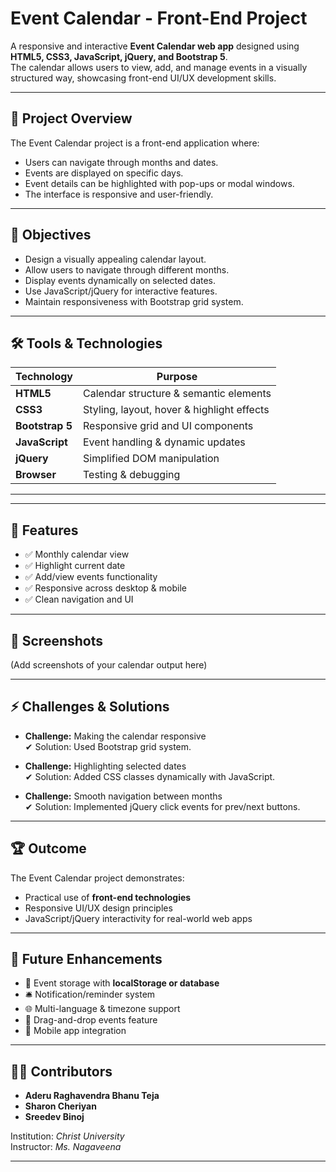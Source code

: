 # Event Calendar - Front-End Project

A responsive and interactive **Event Calendar web app** designed using **HTML5, CSS3, JavaScript, jQuery, and Bootstrap 5**.  
The calendar allows users to view, add, and manage events in a visually structured way, showcasing front-end UI/UX development skills.

---

## 📖 Project Overview
The Event Calendar project is a front-end application where:
- Users can navigate through months and dates.
- Events are displayed on specific days.
- Event details can be highlighted with pop-ups or modal windows.
- The interface is responsive and user-friendly.

---

## 🎯 Objectives
- Design a visually appealing calendar layout.
- Allow users to navigate through different months.
- Display events dynamically on selected dates.
- Use JavaScript/jQuery for interactive features.
- Maintain responsiveness with Bootstrap grid system.

---

## 🛠️ Tools & Technologies
| Technology | Purpose |
|------------|---------|
| **HTML5**  | Calendar structure & semantic elements |
| **CSS3**   | Styling, layout, hover & highlight effects |
| **Bootstrap 5** | Responsive grid and UI components |
| **JavaScript** | Event handling & dynamic updates |
| **jQuery** | Simplified DOM manipulation |
| **Browser** | Testing & debugging |

---


---

## 🚀 Features
- ✅ Monthly calendar view  
- ✅ Highlight current date  
- ✅ Add/view events functionality  
- ✅ Responsive across desktop & mobile  
- ✅ Clean navigation and UI  

---

## 📸 Screenshots
(Add screenshots of your calendar output here)

---

## ⚡ Challenges & Solutions
- **Challenge:** Making the calendar responsive  
  ✔ Solution: Used Bootstrap grid system.  

- **Challenge:** Highlighting selected dates  
  ✔ Solution: Added CSS classes dynamically with JavaScript.  

- **Challenge:** Smooth navigation between months  
  ✔ Solution: Implemented jQuery click events for prev/next buttons.  

---

## 🏆 Outcome
The Event Calendar project demonstrates:
- Practical use of **front-end technologies**  
- Responsive UI/UX design principles  
- JavaScript/jQuery interactivity for real-world web apps  

---

## 🔮 Future Enhancements
- 📅 Event storage with **localStorage or database**  
- 🛎️ Notification/reminder system  
- 🌐 Multi-language & timezone support  
- 📌 Drag-and-drop events feature  
- 📲 Mobile app integration  

---

## 👩‍💻 Contributors
- **Aderu Raghavendra Bhanu Teja**  
- **Sharon Cheriyan**  
- **Sreedev Binoj**  

Institution: *Christ University*  
Instructor: *Ms. Nagaveena*  

---

